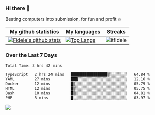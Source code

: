 ### Hi there 👋
<p>Beating computers into submission, for fun and profit 🔥</p>

|My github statistics|My languages|Streaks|
|-|-|-|
|[![Fidele's github stats](https://github-readme-stats.vercel.app/api?username=itfidele&count_private=true&show_icons=true&theme=dark&hide_title=true)](https://github.com/itfidele)|[![Top Langs](https://github-readme-stats.vercel.app/api/top-langs/?username=itfidele&show_icons=true&langs_count=8&theme=dark&layout=compact&hide_title=true)](https://github.com/itfidele)|![itfidele](https://github-readme-streak-stats.herokuapp.com/?user=itfidele&theme=dark)

### Over the Last 7 Days
<!--START_SECTION:waka-->

```txt
Total Time: 3 hrs 42 mins

TypeScript   2 hrs 24 mins   ████████████████▒░░░░░░░░   64.84 %
YAML         27 mins         ███░░░░░░░░░░░░░░░░░░░░░░   12.16 %
Docker       12 mins         █▒░░░░░░░░░░░░░░░░░░░░░░░   05.79 %
HTML         12 mins         █▒░░░░░░░░░░░░░░░░░░░░░░░   05.75 %
Bash         10 mins         █▒░░░░░░░░░░░░░░░░░░░░░░░   04.81 %
PHP          8 mins          █░░░░░░░░░░░░░░░░░░░░░░░░   03.97 %
```

<!--END_SECTION:waka-->



![](https://komarev.com/ghpvc/?username=itfidele)
